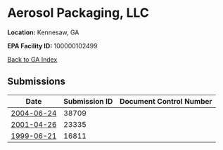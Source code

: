 # Aerosol Packaging, LLC

**Location:** Kennesaw, GA

**EPA Facility ID:** 100000102499

[Back to GA Index](../../index.md)

## Submissions

| Date | Submission ID | Document Control Number |
|------|--------------|-------------------------|
| [2004-06-24](submissions/38709.md) | 38709 |  |
| [2001-04-26](submissions/23335.md) | 23335 |  |
| [1999-06-21](submissions/16811.md) | 16811 |  |
